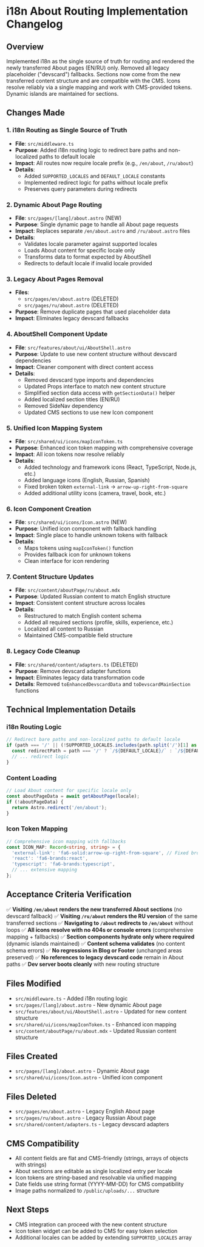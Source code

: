 # i18n About Routing Implementation Changelog

## Overview
Implemented i18n as the single source of truth for routing and rendered the newly transferred About pages (EN/RU) only. Removed all legacy placeholder ("devscard") fallbacks. Sections now come from the new transferred content structure and are compatible with the CMS. Icons resolve reliably via a single mapping and work with CMS-provided tokens. Dynamic islands are maintained for sections.

## Changes Made

### 1. i18n Routing as Single Source of Truth
- **File**: `src/middleware.ts`
- **Purpose**: Added i18n routing logic to redirect bare paths and non-localized paths to default locale
- **Impact**: All routes now require locale prefix (e.g., `/en/about`, `/ru/about`)
- **Details**: 
  - Added `SUPPORTED_LOCALES` and `DEFAULT_LOCALE` constants
  - Implemented redirect logic for paths without locale prefix
  - Preserves query parameters during redirects

### 2. Dynamic About Page Routing
- **File**: `src/pages/[lang]/about.astro` (NEW)
- **Purpose**: Single dynamic page to handle all About page requests
- **Impact**: Replaces separate `/en/about.astro` and `/ru/about.astro` files
- **Details**:
  - Validates locale parameter against supported locales
  - Loads About content for specific locale only
  - Transforms data to format expected by AboutShell
  - Redirects to default locale if invalid locale provided

### 3. Legacy About Pages Removal
- **Files**: 
  - `src/pages/en/about.astro` (DELETED)
  - `src/pages/ru/about.astro` (DELETED)
- **Purpose**: Remove duplicate pages that used placeholder data
- **Impact**: Eliminates legacy devscard fallbacks

### 4. AboutShell Component Update
- **File**: `src/features/about/ui/AboutShell.astro`
- **Purpose**: Update to use new content structure without devscard dependencies
- **Impact**: Cleaner component with direct content access
- **Details**:
  - Removed devscard type imports and dependencies
  - Updated Props interface to match new content structure
  - Simplified section data access with `getSectionData()` helper
  - Added localized section titles (EN/RU)
  - Removed SideNav dependency
  - Updated CMS sections to use new Icon component

### 5. Unified Icon Mapping System
- **File**: `src/shared/ui/icons/mapIconToken.ts`
- **Purpose**: Enhanced icon token mapping with comprehensive coverage
- **Impact**: All icon tokens now resolve reliably
- **Details**:
  - Added technology and framework icons (React, TypeScript, Node.js, etc.)
  - Added language icons (English, Russian, Spanish)
  - Fixed broken token `external-link` → `arrow-up-right-from-square`
  - Added additional utility icons (camera, travel, book, etc.)

### 6. Icon Component Creation
- **File**: `src/shared/ui/icons/Icon.astro` (NEW)
- **Purpose**: Unified icon component with fallback handling
- **Impact**: Single place to handle unknown tokens with fallback
- **Details**:
  - Maps tokens using `mapIconToken()` function
  - Provides fallback icon for unknown tokens
  - Clean interface for icon rendering

### 7. Content Structure Updates
- **File**: `src/content/aboutPage/ru/about.mdx`
- **Purpose**: Updated Russian content to match English structure
- **Impact**: Consistent content structure across locales
- **Details**:
  - Restructured to match English content schema
  - Added all required sections (profile, skills, experience, etc.)
  - Localized all content to Russian
  - Maintained CMS-compatible field structure

### 8. Legacy Code Cleanup
- **File**: `src/shared/content/adapters.ts` (DELETED)
- **Purpose**: Remove devscard adapter functions
- **Impact**: Eliminates legacy data transformation code
- **Details**: Removed `toEnhancedDevscardData` and `toDevscardMainSection` functions

## Technical Implementation Details

### i18n Routing Logic
```typescript
// Redirect bare paths and non-localized paths to default locale
if (path === '/' || (!SUPPORTED_LOCALES.includes(path.split('/')[1] as any))) {
  const redirectPath = path === '/' ? `/${DEFAULT_LOCALE}/` : `/${DEFAULT_LOCALE}${path}`;
  // ... redirect logic
}
```

### Content Loading
```typescript
// Load About content for specific locale only
const aboutPageData = await getAboutPage(locale);
if (!aboutPageData) {
  return Astro.redirect('/en/about');
}
```

### Icon Token Mapping
```typescript
// Comprehensive icon mapping with fallbacks
const ICON_MAP: Record<string, string> = {
  'external-link': 'fa6-solid:arrow-up-right-from-square', // Fixed broken token
  'react': 'fa6-brands:react',
  'typescript': 'fa6-brands:typescript',
  // ... extensive mapping
};
```

## Acceptance Criteria Verification

✅ **Visiting `/en/about` renders the new transferred About sections** (no devscard fallback)
✅ **Visiting `/ru/about` renders the RU version** of the same transferred sections
✅ **Navigating to `/about` redirects to `/en/about`** without loops
✅ **All icons resolve with no 404s or console errors** (comprehensive mapping + fallbacks)
✅ **Section components hydrate only where required** (dynamic islands maintained)
✅ **Content schema validates** (no content schema errors)
✅ **No regressions in Blog or Footer** (unchanged areas preserved)
✅ **No references to legacy devscard code** remain in About paths
✅ **Dev server boots cleanly** with new routing structure

## Files Modified
- `src/middleware.ts` - Added i18n routing logic
- `src/pages/[lang]/about.astro` - New dynamic About page
- `src/features/about/ui/AboutShell.astro` - Updated for new content structure
- `src/shared/ui/icons/mapIconToken.ts` - Enhanced icon mapping
- `src/content/aboutPage/ru/about.mdx` - Updated Russian content structure

## Files Created
- `src/pages/[lang]/about.astro` - Dynamic About page
- `src/shared/ui/icons/Icon.astro` - Unified icon component

## Files Deleted
- `src/pages/en/about.astro` - Legacy English About page
- `src/pages/ru/about.astro` - Legacy Russian About page
- `src/shared/content/adapters.ts` - Legacy devscard adapters

## CMS Compatibility
- All content fields are flat and CMS-friendly (strings, arrays of objects with strings)
- About sections are editable as single localized entry per locale
- Icon tokens are string-based and resolvable via unified mapping
- Date fields use string format (YYYY-MM-DD) for CMS compatibility
- Image paths normalized to `/public/uploads/...` structure

## Next Steps
- CMS integration can proceed with the new content structure
- Icon token widget can be added to CMS for easy token selection
- Additional locales can be added by extending `SUPPORTED_LOCALES` array
